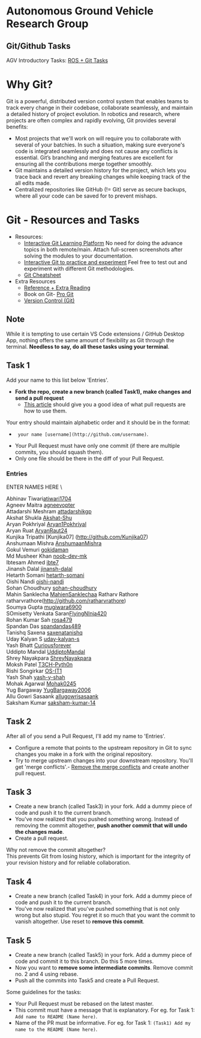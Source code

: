 # Autonomous Ground Vehicle Research Group
## Git/Github Tasks

AGV Introductory Tasks: [ROS + Git Tasks](https://docs.google.com/document/d/1qB52Gc9wp9AnijAUdmTTTuANuoRfPfMC2oy5u0SS7iQ/edit?usp=sharing)

# Why Git?

Git is a powerful, distributed version control system that enables teams to track every change in their codebase, collaborate seamlessly, and maintain a detailed history of project evolution. In robotics and research, where projects are often complex and rapidly evolving, Git provides several benefits:
- Most projects that we'll work on will require you to collaborate with several of your batchies. In such a situation, making sure everyone's code is integrated seamlessly and does not cause any conflicts is essential. Git’s branching and merging features are excellent for ensuring all the contributions merge together smoothly.
- Git maintains a detailed version history for the project, which lets you trace back and revert any breaking changes while keeping track of the all edits made.
- Centralized repositories like GitHub (!= Git) serve as secure backups, where all your code can be saved for to prevent mishaps.

# Git - Resources and Tasks

- Resources:
  - [Interactive Git Learning Platform](https://learngitbranching.js.org) No need for doing the advance topics in both remote/main. Attach full-screen screenshots after solving the modules to your documentation.
  - [Interactive Git to practice and experiment](https://www.msyamkumar.com/cs320/learnGitBranching/index.html) Feel free to test out and experiment with different Git methodologies.
  - [Git Cheatsheet](https://github.github.com/training-kit/downloads/github-git-cheat-sheet/)
- Extra Resources 
  - [Reference + Extra Reading](http://gitimmersion.com/index.html)
  - Book on Git- [Pro Git](http://git-scm.com/book/en/v2)
  - [Version Control (Git)](https://missing.csail.mit.edu/2020/version-control/)

## Note

While it is tempting to use certain VS Code extensions / GitHub Desktop App, nothing offers the same amount of flexibility as Git through the terminal. **Needless to say, do all these tasks using your terminal**.

## Task 1

Add your name to this list below 'Entries'.

- **Fork the repo, create a new branch (called Task1), make changes and send a pull request**
  - [This article](https://help.github.com/articles/using-pull-requests/) should give you a good idea of what pull requests are how to use them.

Your entry should maintain alphabetic order and it should be in the format:
   * ` your name [username](http://github.com/username)`.  


- Your Pull Request must have only one commit (if there are multiple commits, you should squash them). 
- Only one file should be there in the diff of your Pull Request.

### Entries

ENTER NAMES HERE \

Abhinav Tiwari[atiwari1704](https://github.com/atiwari1704)  
Agneev Maitra [agneevopter](http://github.com/agneevopter)  
Attadarshi Meshram [attadarshikgp](https://github.com/attadarshikgp)  
Akshat Shukla [Akshat-Shu](https://github.com/Akshat-Shu)  
Aryan Pokhriyal [Aryan1Pokhriyal](https://github.com/Aryan1Pokhriyal)  
Aryan Ruat [AryanRaut24](https://github.com/AryanRaut24)  
Kunjika Tripathi [Kunjika07] (http://github.com/Kunjika07)  
Anshumaan Mishra [AnshumaanMishra](https://github.com/AnshumaanMishra)  
Gokul Vemuri [gokidaman](http://github.com/gokidaman)  
Md Musheer Khan [noob-dev-mk](http://github.com/noob-dev-mk)  
Ibtesam Ahmed [ibte7](http://github.com/ibte7)  
Jinansh Dalal [jinansh-dalal](http://github.com/jinansh-dalal)  
Hetarth Somani [hetarth-somani](https://github.com/hetarth-somani)  
Oishi Nandi [oishi-nandi](http://github.com/oishi-nandi)  
Sohan Choudhury [sohan-choudhury](https://github.com/spak1235)  
Mahin Sanklecha [MahienSanklechaa](https://github.com/MahienSanklechaa)
Ratharv Rathore ratharvrathore(http://github.com/ratharvrathore)  
Soumya Gupta [mugiwara6900](http://github.com/mugiwara6900)  
SOmisetty Venkata Saran[FlyingNInja420](http://github.com/FlyingNInja420)  
Rohan Kumar Sah [rosa479](https://github.com/rosa479)  
Spandan Das [spandandas489](http://github.com/spandandas489)  
Tanishq Saxena [saxenatanishq](https://github.com/saxenatanishq)  
Uday Kalyan S [uday-kalyan-s](http://github.com/uday-kalyan-s)  
Yash Bhatt [Curiousforever](https://github.com/Curiousforever)  
Uddipto Mandal [UddiptoMandal](https://github.com/UddiptoMandal)  
Shrey Nayakpara [ShreyNayakpara](https://github.com/ShreyNayakpara)  
Moksh Patel [T3CH-Pyth0n](https://github.com/T3CH-Pyth0n)  
Rishi Songirkar [OS-IT1](https://github.com/OS-IT1)  
Yash Shah [yash-y-shah](https://github.com/yash-y-shah)  
Mohak Agarwal [Mohak0245](https://github.com/Mohak0245)  
Yug Bargaway [YugBargaway2006](https://github.com/YugBargaway2006)  
Allu Gowri Sasaank [allugowrisasaank](https://github.com/allugowrisasaank)  
Saksham Kumar [saksham-kumar-14](https://github.com/saksham-kumar-14)  

## Task 2

After all of you send a Pull Request, I'll add my name to 'Entries'. 

- Configure a remote that points to the upstream repository in Git to sync changes you make in a fork with the original repository. 
- Try to merge upstream changes into your downstream repository. You'll get 'merge conflicts'.- [Remove the merge conflicts](https://help.github.com/en/articles/resolving-a-merge-conflict-using-the-command-line) and create another pull request.


## Task 3

- Create a new branch (called Task3) in your fork. Add a dummy piece of code and push it to the current branch. 
- You've now realized that you pushed something wrong. Instead of removing the commit altogether, **push another commit that will undo the changes made**. 
- Create a pull request.

Why not remove the commit altogether? \
This prevents Git from losing history, which is important for the integrity of your revision history and for reliable collaboration.

##  Task 4

- Create a new branch (called Task4) in your fork. Add a dummy piece of code and push it to the current branch. 
- You've now realized that you've pushed something that is not only wrong but also stupid. You regret it so much that you want the commit to vanish altogether. 
Use reset to **remove this commit**. 

## Task 5

- Create a new branch (called Task5) in your fork. Add a dummy piece of code and commit it to this branch. Do this 5 more times. 
- Now you want to **remove some intermediate commits**. Remove commit no. 2 and 4 using rebase.
- Push all the commits into Task5 and create a Pull Request.


Some guidelines for the tasks:

* Your Pull Request must be rebased on the latest master.  
* This commit must have a message that is explanatory. For eg. for Task 1: `Add name to README (Name here)`.
* Name of the PR must be informative. For eg. for Task 1: `(Task1) Add my name to the README (Name here)`.
